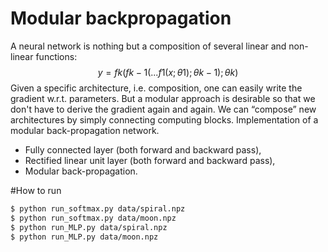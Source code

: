 # Modular backpropagation

A neural network is nothing but a composition of several linear and non-linear functions:
$$ y=f k (f k−1 (... f 1 (x ;θ1 );θk−1 );θk )$$
Given a specific architecture, i.e. composition, one can easily
write the gradient w.r.t. parameters.
But a modular approach is desirable so that we don't have to
derive the gradient again and again.
We can “compose” new architectures by simply connecting
computing blocks. 
Implementation of a modular back-propagation network.


* Fully connected layer (both forward and backward pass),
* Rectified linear unit layer (both forward and backward pass),
* Modular back-propagation.

#How to run
```sh
$ python run_softmax.py data/spiral.npz
$ python run_softmax.py data/moon.npz
$ python run_MLP.py data/spiral.npz
$ python run_MLP.py data/moon.npz
```
